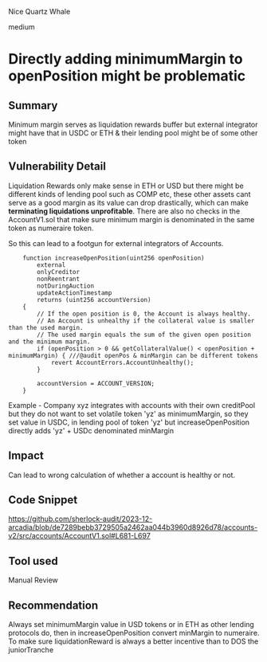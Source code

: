 Nice Quartz Whale

medium

# Directly adding minimumMargin to openPosition might be problematic


## Summary
Minimum margin serves as liquidation rewards buffer but external integrator might have that in USDC or ETH & their lending pool might be of some other token
## Vulnerability Detail

Liquidation Rewards only make sense in ETH or USD but there might be different kinds of lending pool such as COMP etc, these other assets cant serve as a good margin as its value can drop drastically, which can make **terminating liquidations unprofitable**. There are also no checks in the AccountV1.sol that make sure minimum margin is denominated in the same token as numeraire token.

So this can lead to a footgun for external integrators of Accounts.
```solidity
    function increaseOpenPosition(uint256 openPosition)
        external
        onlyCreditor
        nonReentrant
        notDuringAuction
        updateActionTimestamp
        returns (uint256 accountVersion)
    {
        // If the open position is 0, the Account is always healthy.
        // An Account is unhealthy if the collateral value is smaller than the used margin.
        // The used margin equals the sum of the given open position and the minimum margin.
        if (openPosition > 0 && getCollateralValue() < openPosition + minimumMargin) { ///@audit openPos & minMargin can be different tokens
            revert AccountErrors.AccountUnhealthy();
        }

        accountVersion = ACCOUNT_VERSION;
    }
```

Example -
Company xyz integrates with accounts with their own creditPool but they do not want to set volatile token 'yz' as minimumMargin, so they set value in USDC, in lending pool of token 'yz' but increaseOpenPosition directly adds 'yz' + USDc denominated minMargin

## Impact
Can lead to wrong calculation of whether a account is healthy or not.

## Code Snippet
https://github.com/sherlock-audit/2023-12-arcadia/blob/de7289bebb3729505a2462aa044b3960d8926d78/accounts-v2/src/accounts/AccountV1.sol#L681-L697

## Tool used

Manual Review

## Recommendation

Always set minimumMargin value in USD tokens or in ETH as other lending protocols do, then in increaseOpenPosition convert minMargin to numeraire. To make sure liquidationReward is always a better incentive than to DOS the juniorTranche